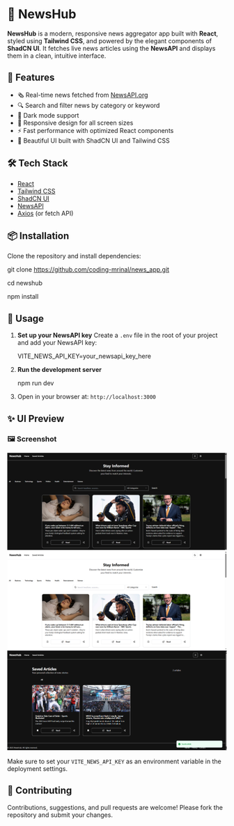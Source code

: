 
# 📰 NewsHub

**NewsHub** is a modern, responsive news aggregator app built with **React**, styled using **Tailwind CSS**, and powered by the elegant components of **ShadCN UI**. It fetches live news articles using the **NewsAPI** and displays them in a clean, intuitive interface.

## 🚀 Features

- 🗞️ Real-time news fetched from [NewsAPI.org](https://newsapi.org/)
- 🔍 Search and filter news by category or keyword
- 🌙 Dark mode support
- 📱 Responsive design for all screen sizes
- ⚡ Fast performance with optimized React components
- 🎨 Beautiful UI built with ShadCN UI and Tailwind CSS

## 🛠️ Tech Stack

- [React](https://reactjs.org/)
- [Tailwind CSS](https://tailwindcss.com/)
- [ShadCN UI](https://ui.shadcn.dev/)
- [NewsAPI](https://newsapi.org/)
- [Axios](https://axios-http.com/) (or fetch API)

## 📦 Installation

Clone the repository and install dependencies:


git clone https://github.com/coding-mrinal/news_app.git

cd newshub

npm install

## 🔧 Usage

1. **Set up your NewsAPI key**
   Create a `.env` file in the root of your project and add your NewsAPI key:
  
   VITE_NEWS_API_KEY=your_newsapi_key_here

2. **Run the development server**

   npm run dev


3. Open in your browser at:
   `http://localhost:3000`


## ✨ UI Preview

### 🖼️ Screenshot

![DarkMode](./public/darkmode.png)
![LightMode](./public/lightmode.png)
![Saved Articles](./public/savedarticles.png)


Make sure to set your `VITE_NEWS_API_KEY` as an environment variable in the deployment settings.

## 🤝 Contributing

Contributions, suggestions, and pull requests are welcome!
Please fork the repository and submit your changes.

